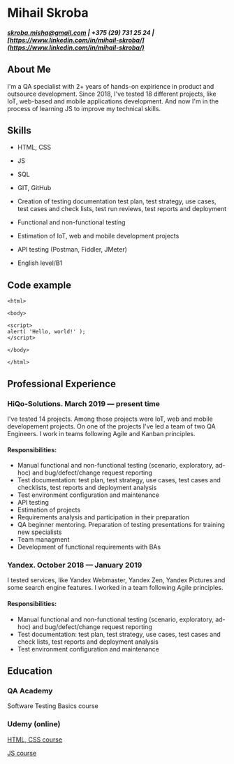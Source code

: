 # Mihail Skroba

##### <skroba.misha@gmail.com> | +375 (29) 731 25 24 | [https://www.linkedin.com/in/mihail-skroba/](https://www.linkedin.com/in/mihail-skroba/)

## About Me

I'm a QA specialist with 2+ years of hands-on expirience in product and outsource development.
Since 2018, I've tested 18 different projects, like IoT, web-based and mobile applications development.
And now I'm in the process of learning JS to improve my technical skills.

## Skills

- HTML, CSS

- JS

- SQL

- GIT, GitHub

- Creation of testing documentation
  test plan, test strategy, use cases, test cases and check lists, test run reviews, test reports and deployment

- Functional and non-functional testing

- Estimation of IoT, web and mobile development projects

- API testing (Postman, Fiddler, JMeter)

- English level/B1

## Code example

```
<html>

<body>

<script>
alert( 'Hello, world!' );
</script>

</body>

</html>
```

## Professional Experience

### HiQo-Solutions. March 2019 — present time

I've tested 14 projects. Among those projects were IoT, web and mobile developement projects.
On one of the projects I've led a team of two QA Engineers. I work in teams following Agile and
Kanban principles.

#### Responsibilities:

- Manual functional and non-functional testing (scenario, exploratory, ad-hoc) and
  bug/defect/change request reporting
- Test documentation: test plan, test strategy, use cases, test cases and checklists, test reports and deployment analysis
- Test environment configuration and maintenance
- API testing
- Estimation of projects
- Requirements analysis and participation in their preparation
- QA beginner mentoring. Preparation of testing presentations for training new specialists
- Team managment
- Development of functional requirements with BAs

### Yandex. October 2018 — January 2019

I tested services, like Yandex Webmaster, Yandex Zen, Yandex Pictures and some search engine features.
I worked in a team following Agile principles.

#### Responsibilities:

- Manual functional and non-functional testing (scenario, exploratory, ad-hoc) and
  bug/defect/change request reporting
- Test documentation: test plan, test strategy, use cases, test cases and check lists, test reports and deployment analysis
- Test environment configuration and maintenance

## Education

### QA Academy

Software Testing Basics course

### Udemy (online)

[HTML, CSS course](https://www.udemy.com/share/101Wy2BkYecVZXR34=/)

[JS course](https://www.udemy.com/share/101WCCBkYecVZXR34=/)
